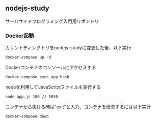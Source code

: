 ## nodejs-study
サーバサイドプログラミング入門用リポジトリ

### Docker起動

カレントディレクトリをnodejs-studyに変更した後、以下実行

    docker-compose up -d

Dockerコンテナのコンソールにアクセスする

    docker-compose exec app bash

nodeを利用してJavaScriptファイルを実行する

    node app.js 100 // 5050
	
コンテナから抜ける時は"exit"と入力、コンテナを破棄するには以下実行

    docker-compose down
	
